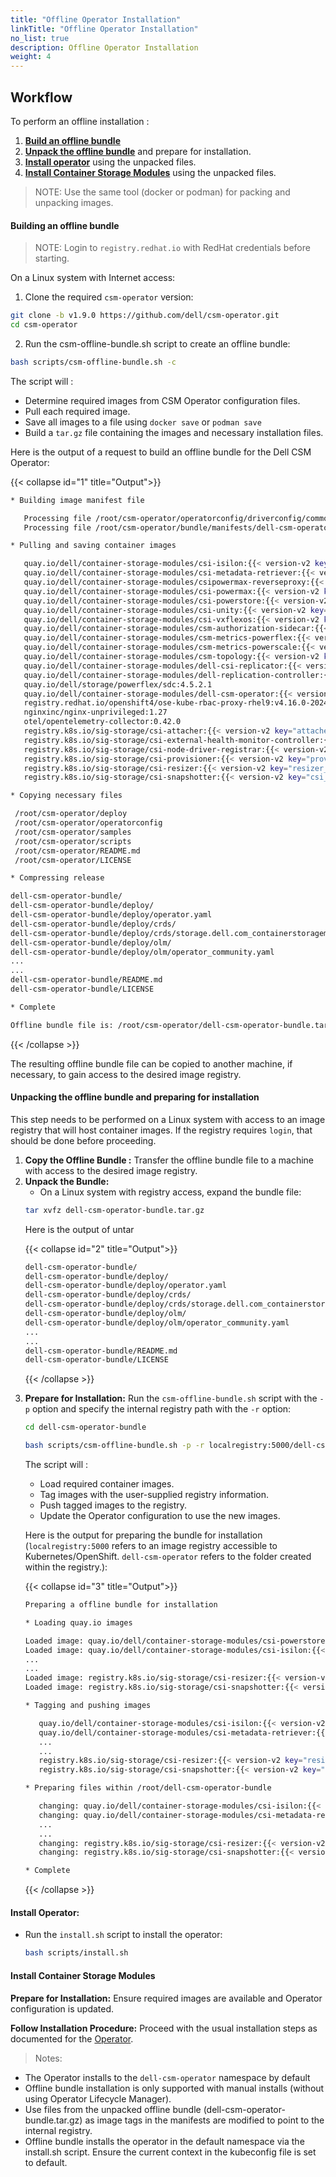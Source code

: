 ```yaml
---
title: "Offline Operator Installation"
linkTitle: "Offline Operator Installation"
no_list: true
description: Offline Operator Installation
weight: 4
---
```


## Workflow

To perform an offline installation :

1. [**Build an offline bundle**](../offline#building-an-offline-bundle-1)
2. [**Unpack the offline bundle**](../offline#unpacking-the-offline-bundle-and-preparing-for-installation-1) and prepare for installation.
3. [**Install operator**](../offline#install-operator-1) using the unpacked files.
4. [**Install Container Storage Modules**](../offline#install-container-storage-module-1) using the unpacked files.

>NOTE: Use the same tool (docker or podman) for packing and unpacking images.

#### **Building an offline bundle**

>NOTE: Login to `registry.redhat.io` with RedHat credentials before starting.

On a Linux system with Internet access:

1. Clone the required `csm-operator` version:
```bash
git clone -b v1.9.0 https://github.com/dell/csm-operator.git
cd csm-operator
```

2. Run the csm-offline-bundle.sh script to create an offline bundle:
```bash
bash scripts/csm-offline-bundle.sh -c
```

The script will :

* Determine required images from CSM Operator configuration files.
* Pull each required image.
* Save all images to a file using `docker save` or `podman save`
* Build a `tar.gz` file containing the images and necessary installation files.

Here is the output of a request to build an offline bundle for the Dell CSM Operator:


{{< collapse id="1" title="Output">}}

```bash
* Building image manifest file

   Processing file /root/csm-operator/operatorconfig/driverconfig/common/default.yaml
   Processing file /root/csm-operator/bundle/manifests/dell-csm-operator.clusterserviceversion.yaml

* Pulling and saving container images

   quay.io/dell/container-storage-modules/csi-isilon:{{< version-v2 key="PScale_latestVersion" >}}
   quay.io/dell/container-storage-modules/csi-metadata-retriever:{{< version-v2 key="metadata_retriever_latest_version" >}}
   quay.io/dell/container-storage-modules/csipowermax-reverseproxy:{{< version-v2 key="Authv1_PMax_ReverseProxy_ConfigVersion" >}}
   quay.io/dell/container-storage-modules/csi-powermax:{{< version-v2 key="PMax_latestVersion" >}}
   quay.io/dell/container-storage-modules/csi-powerstore:{{< version-v2 key="PStore_latestVersion" >}}
   quay.io/dell/container-storage-modules/csi-unity:{{< version-v2 key="PUnity_latestVersion" >}}
   quay.io/dell/container-storage-modules/csi-vxflexos:{{< version-v2 key="PFlex_latestVersion" >}}
   quay.io/dell/container-storage-modules/csm-authorization-sidecar:{{< version-v2 key="Authv1_csm_authorization_sidecar" >}}
   quay.io/dell/container-storage-modules/csm-metrics-powerflex:{{< version-v2 key="Observability_csm_metrics_PFlex_image" >}}
   quay.io/dell/container-storage-modules/csm-metrics-powerscale:{{< version-v2 key="Observability_csm_metrics_PScale_image" >}}
   quay.io/dell/container-storage-modules/csm-topology:{{< version-v2 key="Observability_csm_topology_image" >}}
   quay.io/dell/container-storage-modules/dell-csi-replicator:{{< version-v2 key="replicator_latest_version" >}}
   quay.io/dell/container-storage-modules/dell-replication-controller:{{< version-v2 key="replication_controller_latest_version" >}}
   quay.io/dell/storage/powerflex/sdc:4.5.2.1
   quay.io/dell/container-storage-modules/dell-csm-operator:{{< version-v2 key="csm-operator_latest_version" >}}
   registry.redhat.io/openshift4/ose-kube-rbac-proxy-rhel9:v4.16.0-202409051837.p0.g8ea2c99.assembly.stream.el9
   nginxinc/nginx-unprivileged:1.27
   otel/opentelemetry-collector:0.42.0
   registry.k8s.io/sig-storage/csi-attacher:{{< version-v2 key="attacher_latest_version" >}}
   registry.k8s.io/sig-storage/csi-external-health-monitor-controller:{{< version-v2 key="health_monitor_controller_latest_version" >}}
   registry.k8s.io/sig-storage/csi-node-driver-registrar:{{< version-v2 key="node_driver_registrar_latest_version" >}}
   registry.k8s.io/sig-storage/csi-provisioner:{{< version-v2 key="provisioner_latest_version" >}}
   registry.k8s.io/sig-storage/csi-resizer:{{< version-v2 key="resizer_latest_version" >}}
   registry.k8s.io/sig-storage/csi-snapshotter:{{< version-v2 key="csi_snapshotter_latest_version" >}}

* Copying necessary files

 /root/csm-operator/deploy
 /root/csm-operator/operatorconfig
 /root/csm-operator/samples
 /root/csm-operator/scripts
 /root/csm-operator/README.md
 /root/csm-operator/LICENSE

* Compressing release

dell-csm-operator-bundle/
dell-csm-operator-bundle/deploy/
dell-csm-operator-bundle/deploy/operator.yaml
dell-csm-operator-bundle/deploy/crds/
dell-csm-operator-bundle/deploy/crds/storage.dell.com_containerstoragemodules.yaml
dell-csm-operator-bundle/deploy/olm/
dell-csm-operator-bundle/deploy/olm/operator_community.yaml
...
...
dell-csm-operator-bundle/README.md
dell-csm-operator-bundle/LICENSE

* Complete

Offline bundle file is: /root/csm-operator/dell-csm-operator-bundle.tar.gz
```
{{< /collapse >}}

The resulting offline bundle file can be copied to another machine, if necessary, to gain access to the desired image registry.

#### **Unpacking the offline bundle and preparing for installation**

This step needs to be performed on a Linux system with access to an image registry that will host container images. If the registry requires `login`, that should be done before proceeding.

1. **Copy the Offline Bundle :** Transfer the offline bundle file to a machine with access to the desired image registry.
2. **Unpack the Bundle:**
    - On a Linux system with registry access, expand the bundle file:
    ```bash
    tar xvfz dell-csm-operator-bundle.tar.gz
    ```
   Here is the output of untar
<ul>
{{< collapse id="2" title="Output">}}

   ```bash
   dell-csm-operator-bundle/
   dell-csm-operator-bundle/deploy/
   dell-csm-operator-bundle/deploy/operator.yaml
   dell-csm-operator-bundle/deploy/crds/
   dell-csm-operator-bundle/deploy/crds/storage.dell.com_containerstoragemodules.yaml
   dell-csm-operator-bundle/deploy/olm/
   dell-csm-operator-bundle/deploy/olm/operator_community.yaml
   ...
   ...
   dell-csm-operator-bundle/README.md
   dell-csm-operator-bundle/LICENSE
   ```
{{< /collapse >}}
</ul>

3. **Prepare for Installation:** Run the `csm-offline-bundle.sh` script with the `-p` option and specify the internal registry path with the `-r` option:
      ```bash
      cd dell-csm-operator-bundle

      bash scripts/csm-offline-bundle.sh -p -r localregistry:5000/dell-csm-operator/
      ```

   The script will :

      - Load required container images.
      - Tag images with the user-supplied registry information.
      - Push tagged images to the registry.
      - Update the Operator configuration to use the new images.

      Here is the output for preparing the bundle for installation (`localregistry:5000` refers to an image registry accessible to Kubernetes/OpenShift. `dell-csm-operator` refers to the folder created within the registry.):
<ul>
{{< collapse id="3" title="Output">}}

```bash
Preparing a offline bundle for installation

* Loading quay.io images

Loaded image: quay.io/dell/container-storage-modules/csi-powerstore:{{< version-v2 key="PStore_latestVersion" >}}
Loaded image: quay.io/dell/container-storage-modules/csi-isilon:{{< version-v2 key="PScale_latestVersion" >}}
...
...
Loaded image: registry.k8s.io/sig-storage/csi-resizer:{{< version-v2 key="resizer_latest_version" >}}
Loaded image: registry.k8s.io/sig-storage/csi-snapshotter:{{< version-v2 key="csi_snapshotter_latest_version" >}}

* Tagging and pushing images

   quay.io/dell/container-storage-modules/csi-isilon:{{< version-v2 key="PScale_latestVersion" >}} -> localregistry:5000/dell-csm-operator/csi-isilon:{{< version-v2 key="PScale_latestVersion" >}}
   quay.io/dell/container-storage-modules/csi-metadata-retriever:{{< version-v2 key="metadata_retriever_latest_version" >}} -> localregistry:5000/dell-csm-operator/csi-metadata-retriever:{{< version-v2 key="metadata_retriever_latest_version" >}}
   ...
   ...
   registry.k8s.io/sig-storage/csi-resizer:{{< version-v2 key="resizer_latest_version" >}} -> localregistry:5000/dell-csm-operator/csi-resizer:{{< version-v2 key="resizer_latest_version" >}}
   registry.k8s.io/sig-storage/csi-snapshotter:{{< version-v2 key="csi_snapshotter_latest_version" >}} -> localregistry:5000/dell-csm-operator/csi-snapshotter:{{< version-v2 key="csi_snapshotter_latest_version" >}}

* Preparing files within /root/dell-csm-operator-bundle

   changing: quay.io/dell/container-storage-modules/csi-isilon:{{< version-v2 key="PScale_latestVersion" >}} -> localregistry:5000/dell-csm-operator/csi-isilon:{{< version-v2 key="PScale_latestVersion" >}}
   changing: quay.io/dell/container-storage-modules/csi-metadata-retriever:{{< version-v2 key="metadata_retriever_latest_version" >}} -> localregistry:5000/dell-csm-operator/csi-metadata-retriever:{{< version-v2 key="metadata_retriever_latest_version" >}}
   ...
   ...
   changing: registry.k8s.io/sig-storage/csi-resizer:{{< version-v2 key="resizer_latest_version" >}} -> localregistry:5000/dell-csm-operator/csi-resizer:{{< version-v2 key="resizer_latest_version" >}}
   changing: registry.k8s.io/sig-storage/csi-snapshotter:{{< version-v2 key="csi_snapshotter_latest_version" >}} -> localregistry:5000/dell-csm-operator/csi-snapshotter:{{< version-v2 key="csi_snapshotter_latest_version" >}}

* Complete
```
{{< /collapse >}}

</ul>

#### **Install Operator:**

   - Run the `install.sh` script to install the operator:

      ```bash
      bash scripts/install.sh
      ```
#### **Install Container Storage Modules**

**Prepare for Installation:** Ensure required images are available and Operator configuration is updated.

**Follow Installation Procedure:** Proceed with the usual installation steps as documented for the [Operator](v2/getting-started/installation/operator/operatorinstallation_openshift/#installation).

>Notes:
- The Operator installs to the `dell-csm-operator` namespace by default
- Offline bundle installation is only supported with manual installs (without using Operator Lifecycle Manager).
- Use files from the unpacked offline bundle (dell-csm-operator-bundle.tar.gz) as image tags in the manifests are modified to point to the internal registry.
- Offline bundle installs the operator in the default namespace via the install.sh script. Ensure the current context in the kubeconfig file is set to default.
